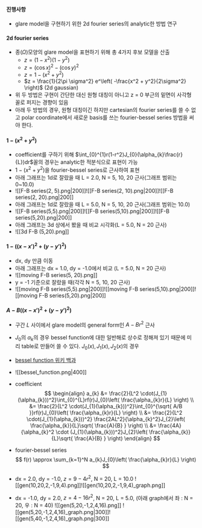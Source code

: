 #### 진행사항

- glare model을 구현하기 위한 2d fourier series의 analytic한 방법 연구

#### 2d fourier series

- 종($\Omega$)모양의 glare model을 표현하기 위해 총 4가지 후보 모델을 산출
	- $z = (1-x^2)(1-y^2)$
	- $z = (\cos x)^2 - (\cos y)^2$
	- $z = 1-(x^2 + y^2)$
	- $z = \frac{1}{2\pi \sigma^2} e^\left( -\frac{x^2 + y^2}{2\sigma^2} \right)$ (2d gaussian)
- 위 두 방법은 구현이 간단한 대신 원형 대칭이 아니고 z = 0 부근의 밑면이 사각형 꼴로 퍼지는 경향이 있음
- 아래 두 방법의 경우, 원형 대칭이긴 하지만 cartesian의 fourier series를 쓸 수 없고 polar coordinate에서 새로운 basis를 쓰는 fourier-bessel series 방법을 써야 한다.

#### $1-(x^2+y^2)$

- coefficient를 구하기 위해 $\int_{0}^{1}r(1-r^2)J_{0}(\alpha_{k}\frac{r}{L})dr$꼴의 경우는 analytic한 적분식으로 표현이 가능
- $1 - (x^2 + y^2)$을 fourier-bessel series로 근사하여 표현
- 아래 그래프는 1d로 잘랐을 때 L = 2.0, N = 5, 10, 20 근사(그래프 범위는 0~10.0)
- ![[F-B series(2, 5).png|200]]![[F-B series(2, 10).png|200]]![[F-B series(2, 20).png|200]]
- 아래 그래프는 1d로 잘랐을 때 L = 5.0, N = 5, 10, 20 근사(그래프 범위는 10.0)
- ![[F-B series(5,5).png|200]]![[F-B series(5,10).png|200]]![[F-B series(5,20).png|200]]
- 아래 그래프는 3d 상에서 봤을 때 비교 시각화(L = 5.0, N = 20 근사)
- ![[3d F-B (5,20).png]]
#### $1-((x-x')^2+(y-y')^2)$

- dx, dy 만큼 이동
- 아래 그래프는 dx = 1.0, dy = -1.0에서 비교 (L = 5.0, N = 20 근사)
- ![[moving F-B series(5, 20).png]]
- y = -1 기준으로 잘랐을 때(각각 N = 5, 10, 20 근사)
- ![[moving F-B series(5,5).png|200]]![[moving F-B series(5,10).png|200]]![[moving F-B series(5,20).png|200]]

#### $A - B((x-x')^2+(y-y')^2)$

- 구간 $L$ 사이에서 glare model의 general form인 $A - Br^2$ 근사
- $J_{0}$의 $\alpha_{k}$의 경우 bessel function에 대한 일반해로 상수로 정해져 있기 때문에 미리 table로 만들어 쓸 수 있다. $J_{0}(x), J_{1}(x), J_{2}(x)$의 경우 
- [bessel function 위키 백과](https://en.wikipedia.org/wiki/Bessel_function)


- ![[bessel_function.png|400]]
- coefficient
$$ \begin{align}
a_{k} &= \frac{2}{L^2 \cdot(J_{1}(\alpha_{k}))^2}\int_{0}^{L}rf(r)J_{0}\left( \frac{\alpha_{k}r}{L} \right)		 \\
&= \frac{2}{L^2 \cdot(J_{1}(\alpha_{k}))^2}\int_{0}^{\sqrt{ A/B }}rf(r)J_{0}\left( \frac{\alpha_{k}r}{L} \right) \\
		&= \frac{2}{L^2 \cdot(J_{1}(\alpha_{k}))^2} \frac{2AL^2}{\alpha_{k}^2}J_{2}\left( \frac{\alpha_{k}}{L}\sqrt{ \frac{A}{B} } \right) \\
&= \frac{4A}{\alpha_{k}^2 \cdot (J_{1}(\alpha_{k}))^2}J_{2}\left( \frac{\alpha_{k}}{L}\sqrt{ \frac{A}{B} } \right)
		\end{align}
		$$
- fourier-bessel series
$$
f(r) \approx \sum_{k=1}^N a_{k}J_{0}\left( \frac{\alpha_{k}r}{L} \right)
$$
- dx = 2.0, dy = -1.0, $z = 9 - 4r^2$, N = 20, L = 10.0
![[gen(10,20,2,-1,9,4).png]]![[gen(10,20,2,-1,9,4)_graph.png]]
-  dx = -1.0, dy = 2.0, $z = 4 - 16r^2$, N = 20, L = 5.0, (아래 graph에서 좌 : N = 20, 우 : N = 40)
![[gen(5,20,-1,2,4,16).png]]
![[gen(5,20,-1,2,4,16)_graph.png|300]]![[gen(5,40,-1,2,4,16)_graph.png|300]]